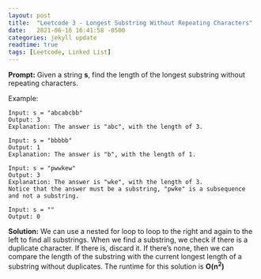 ```yaml
---
layout: post
title:  "Leetcode 3 - Longest Substring Without Repeating Characters"
date:   2021-06-16 16:41:58 -0500
categories: jekyll update
readtime: true
tags: [Leetcode, Linked List]
---
```

**Prompt:** Given a string **s**, find the length of the longest substring without repeating characters.

Example:

~~~
Input: s = "abcabcbb"
Output: 3
Explanation: The answer is "abc", with the length of 3.
~~~
~~~
Input: s = "bbbbb"
Output: 1
Explanation: The answer is "b", with the length of 1.
~~~
~~~
Input: s = "pwwkew"
Output: 3
Explanation: The answer is "wke", with the length of 3.
Notice that the answer must be a substring, "pwke" is a subsequence and not a substring.
~~~
~~~
Input: s = ""
Output: 0
~~~

**Solution:** We can use a nested for loop to loop to the right and again to the left to find all substrings. When we find a substring, we check if there is a duplicate character. If there is, discard it. If there’s none, then we can compare the length of the substring with the current longest length of a substring without duplicates. The runtime for this solution is **O(n<sup>2</sup>)**
